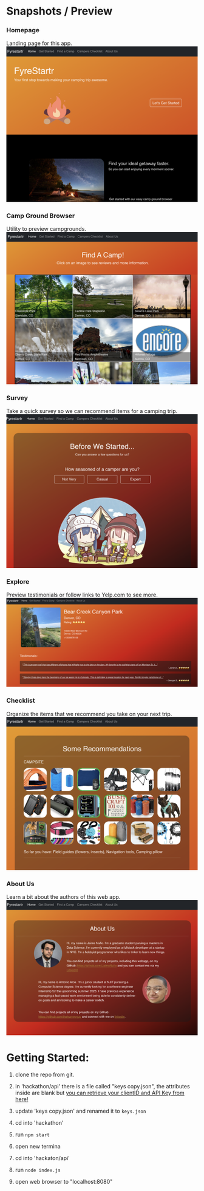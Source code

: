 # Snapshots / Preview

### Homepage
Landing page for this app.
![homepage](https://github.com/JaimeNufio/hackathon2022/blob/master/hackathon/demo/Home.png?raw=true)
### Camp Ground Browser
Utility to preview campgrounds.
![Camp Ground Browse](https://github.com/JaimeNufio/hackathon2022/blob/master/hackathon/demo/Browse.png?raw=true)
### Survey
Take a quick survey so we can recommend items for a camping trip.
![Survey](https://github.com/JaimeNufio/hackathon2022/blob/master/hackathon/demo/Survey.png?raw=true)
### Explore
Preview testimonials or follow links to Yelp.com to see more.
![Explore](https://github.com/JaimeNufio/hackathon2022/blob/master/hackathon/demo/Explore.png?raw=true)

### Checklist
Organize the items that we recommend you take on your next trip.
![Checklist](https://github.com/JaimeNufio/hackathon2022/blob/master/hackathon/demo/Reco.png?raw=true)
### About Us
Learn a bit about the authors of this web app.
![about us page](https://github.com/JaimeNufio/hackathon2022/blob/master/hackathon/demo/AboutUs.png?raw=true)

# Getting Started:

1. clone the repo from git.

1. in 'hackathon/api' there is a file called "keys copy.json", the attributes inside are blank but [you can retrieve your clientID and API Key from here!](https://www.yelp.com/developers/v3/manage_app)
1. update 'keys copy.json' and renamed it to `keys.json`
1. cd into 'hackathon'
1. run `npm start`
1. open new termina
1. cd into 'hackaton/api'
1. run `node index.js`
1. open web browser to "localhost:8080"
